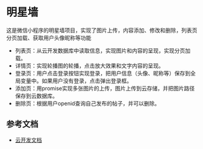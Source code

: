 # 明星墙

这是微信小程序的明星墙项目，实现了图片上传，内容添加、修改和删除，列表页分页加载、获取用户头像昵称等功能

- 列表页：从云开发数据库中读取信息，实现图片和内容的呈现，实现分页加载。
- 详情页：实现轮播图的轮播，点击放大效果和文字内容的呈现。
- 登录页：用户点击登录按钮实现登录，把用户信息（头像、昵称等）保存到全局变量中。如果用户没有登录，点击弹出登录框。
- 添加页：用promise实现多张图片的上传，图片上传到云存储，并把图片路径保存到云数据库。
- 删除页：根据用户openid查询自己发布的帖子，并可以删除。

## 参考文档

- [云开发文档](https://developers.weixin.qq.com/miniprogram/dev/wxcloud/basis/getting-started.html)

